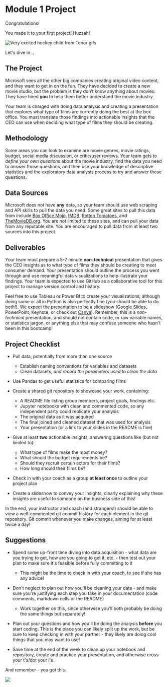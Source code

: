 # Module 1 Project

Congratulations! 

You made it to your first project! Huzzah!

![Very excited hockey child from Tenor gifs](https://media1.tenor.com/images/73a2b343f822a64747d48aab99dabb5f/tenor.gif?itemid=12276288)

Let's dive in...

## The Project

Microsoft sees all the other big companies creating original video content, and they want to get in on the fun. They have decided to create a new movie studio, but the problem is they don’t know anything about movies. They have hired **you** to help them better understand the movie industry.

Your team is charged with doing data analysis and creating a presentation that explores what type of films are currently doing the best at the box office. You must translate those findings into actionable insights that the CEO can use when deciding what type of films they should be creating. 

## Methodology 

Some areas you can look to examine are movie genres, movie ratings, budget, social media discussion, or critic/user reviews. Your team gets to *define your own questions* about the movie industry, find the data you need to answer those questions, and then use your knowledge of descriptive statistics and the exploratory data analysis process to try and answer those questions. 

## Data Sources

Microsoft does not have **any** data, so your team should use web scraping and API skills to pull the data you need.  Some great sites to pull this data from include [Box Office Mojo](https://www.boxofficemojo.com/), [IMDB](https://www.imdb.com/), [Rotten Tomatoes](https://www.rottentomatoes.com/), and [TheMovieDB.org](https://www.themoviedb.org/?language=en-US). You are not limited to these sites, and can pull your data from any reputable site. You are encouraged to pull data from at least two sources into this project.  

## Deliverables

Your team must prepare a 5-7 minute **non-technical** presentation that gives the CEO insights as to what type of films they should be creating to meet consumer demand. Your presentation should outline the process you went through and use meaningful data visualizations to help illustrate your findings. Your team is expected to use GitHub as a collaborative tool for this project to manage version control and history.

Feel free to use Tableau or Power BI to create your visualizations, although doing some or all in Python is also perfectly fine (you should be able to do both!). We expect the presentation to be a slideshow (Google Slides, PowerPoint, Keynote, or check out [Canva](https://www.canva.com/)). Remember, this is a *non-technical* presentation, and should not contain code, or raw variable names, or statistics jargon, or anything else that may confuse someone who hasn't been in this bootcamp!

## Project Checklist

- Pull data, potentially from more than one source

    - Establish naming conventions for variables and datasets
    - Clean datasets, *and record the parameters used to clean the data*

- Use Pandas to get useful statistics for comparing films

- Create a shared git repository to showcase your work, containing:

    - A README file listing group members, project goals, findings etc.
    - Jupyter notebooks with clean and commented code, so any independent party could replicate your analysis
    - The original data as it was acquired
    - The final joined and cleaned dataset that was used for analysis
    - Your presentation (or a link to your slides in the README is fine)

- Give at least **two** actionable insights, answering questions like (but not limited to):

    - What type of films make the most money?
    - What should the budget requirements be? 
    - Should they recruit certain actors for their films?
    - How long should their films be?

- Check in with your coach as a group **at least once** to outline your project plan

- Create a slideshow to convey your insights, clearly explaining why these insights are useful to someone on the business side of this!

In the end, your instructor and coach (and strangers!) should be able to view a well-commented git commit history for each element in the git repository. Git commit whenever you make changes, aiming for at least twice a day! 

## Suggestions

- Spend some up-front time diving into data acquisition - what data are you trying to get, how are you going to get it, etc. - then test out your plan to make sure it's feasible before fully committing to it

    - This might be the time to check in with your coach, to see if she has any advice!

- Don't neglect to plan out how you'll be cleaning your data - and make sure you're justifying each step you take in your documentation (code comments, markdown cells or the README)

    - Work together on this, since otherwise you'll both probably be doing the same things but separately!

- Plan out your questions and how you'll be doing the analysis **before** you start coding. This is the place you can likely split up the work, but be sure to keep checking in with your partner - they likely are doing cool things that you may want to use!

- Save time at the end of the week to clean up your notebook and repository, create and practice your presentation, and otherwise cross your t's/dot your i's. 

And remember - you got this.

![](https://media.giphy.com/media/58Fpg8SUYQxaom04tB/giphy.gif)
